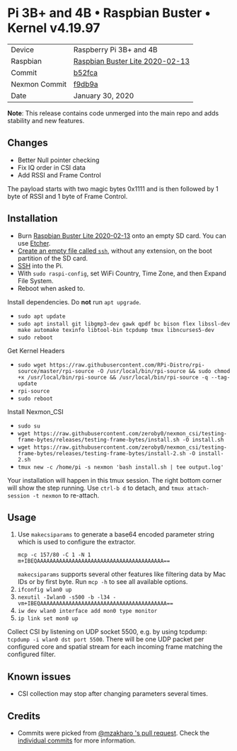 # Pi 3B+ and 4B &bull; Raspbian Buster &bull; Kernel v4.19.97

|||
|---|---|
|Device | Raspberry Pi 3B+ and 4B|
|Raspbian | [Raspbian Buster Lite 2020-02-13](https://downloads.raspberrypi.org/raspbian_lite/images/raspbian_lite-2020-02-14/)|
|Commit | [b52fca](https://github.com/seemoo-lab/nexmon_csi/commit/b52fca3abc18715d6d12692e531164b5d62a78fd)|
|Nexmon Commit | [f9db9a](https://github.com/seemoo-lab/nexmon/commit/f9db9abcac8f40a7f8a8408429e34e1c51f33c97)|
|Date | January 30, 2020|

**Note**: This release contains code unmerged into the main repo and adds stability and new features.
## Changes
- Better Null pointer checking
- Fix IQ order in CSI data
- Add RSSI and Frame Control

The payload starts with two magic bytes 0x1111 and is then followed by 1 byte of RSSI and 1 byte of Frame Control.

## Installation

* Burn [Raspbian Buster Lite 2020-02-13](https://downloads.raspberrypi.org/raspbian_lite/images/raspbian_lite-2020-02-14/) onto an empty SD card. You can use [Etcher](https://www.balena.io/etcher/).
* [Create an empty file called `ssh`](https://www.raspberrypi.org/documentation/remote-access/ssh/), without any extension, on the boot partition of the SD card.
* [SSH](https://www.raspberrypi.org/documentation/remote-access/ssh/) into the Pi.
* With `sudo raspi-config`, set WiFi Country, Time Zone, and then Expand File System.
* Reboot when asked to.

Install dependencies. Do **not** run `apt upgrade`.

* `sudo apt update`
* `sudo apt install git libgmp3-dev gawk qpdf bc bison flex libssl-dev make automake texinfo libtool-bin tcpdump tmux libncurses5-dev`
* `sudo reboot`

Get Kernel Headers

* `sudo wget https://raw.githubusercontent.com/RPi-Distro/rpi-source/master/rpi-source -O /usr/local/bin/rpi-source && sudo chmod +x /usr/local/bin/rpi-source && /usr/local/bin/rpi-source -q --tag-update`
* `rpi-source`
* `sudo reboot`

Install Nexmon_CSI
* `sudo su`
* `wget https://raw.githubusercontent.com/zeroby0/nexmon_csi/testing-frame-bytes/releases/testing-frame-bytes/install.sh -O install.sh`
* `wget https://raw.githubusercontent.com/zeroby0/nexmon_csi/testing-frame-bytes/releases/testing-frame-bytes/install-2.sh -O install-2.sh`
* `tmux new -c /home/pi -s nexmon 'bash install.sh | tee output.log'`

Your installation will happen in this tmux session. The right bottom corner will show the step running. Use `ctrl-b d` to detach, and `tmux attach-session -t nexmon` to re-attach.

## Usage

1. Use `makecsiparams` to generate a base64 encoded parameter string which is used to configure the extractor.
    ```
    mcp -c 157/80 -C 1 -N 1
    m+IBEQAAAAAAAAAAAAAAAAAAAAAAAAAAAAAAAAAAAAAAAA==
    ```
    `makecsiparams` supports several other features like filtering data by Mac IDs or by first byte. Run `mcp -h` to see all available options.
2. `ifconfig wlan0 up`
3. `nexutil -Iwlan0 -s500 -b -l34 -vm+IBEQAAAAAAAAAAAAAAAAAAAAAAAAAAAAAAAAAAAAAAAA==`
4. `iw dev wlan0 interface add mon0 type monitor`
5. `ip link set mon0 up`

Collect CSI by listening on UDP socket 5500, e.g. by using tcpdump: `tcpdump -i wlan0 dst port 5500`. There will be one UDP packet per configured core and spatial stream for each incoming frame matching the configured filter.

## Known issues
* CSI collection may stop after changing parameters several times.

## Credits
- Commits were picked from [@mzakharo 's pull request](https://github.com/seemoo-lab/nexmon_csi/pull/46). Check the [individual commits](https://github.com/seemoo-lab/nexmon_csi/commits/master) for more information.
